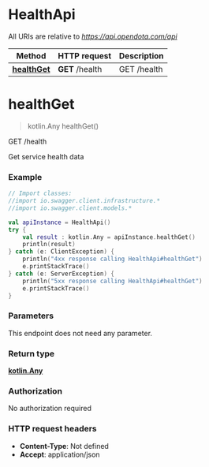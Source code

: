 # HealthApi

All URIs are relative to *https://api.opendota.com/api*

Method | HTTP request | Description
------------- | ------------- | -------------
[**healthGet**](HealthApi.md#healthGet) | **GET** /health | GET /health


<a name="healthGet"></a>
# **healthGet**
> kotlin.Any healthGet()

GET /health

Get service health data

### Example
```kotlin
// Import classes:
//import io.swagger.client.infrastructure.*
//import io.swagger.client.models.*

val apiInstance = HealthApi()
try {
    val result : kotlin.Any = apiInstance.healthGet()
    println(result)
} catch (e: ClientException) {
    println("4xx response calling HealthApi#healthGet")
    e.printStackTrace()
} catch (e: ServerException) {
    println("5xx response calling HealthApi#healthGet")
    e.printStackTrace()
}
```

### Parameters
This endpoint does not need any parameter.

### Return type

[**kotlin.Any**](kotlin.Any.md)

### Authorization

No authorization required

### HTTP request headers

 - **Content-Type**: Not defined
 - **Accept**: application/json

